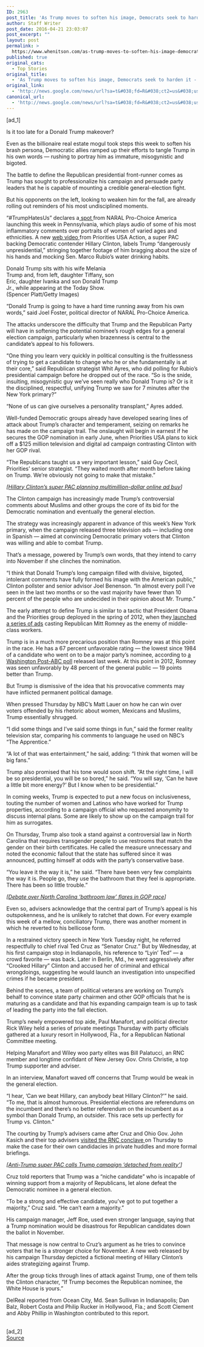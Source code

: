 ```yaml
---
ID: 2963
post_title: 'As Trump moves to soften his image, Democrats seek to harden it &#8211; Washington Post'
author: Staff Writer
post_date: 2016-04-21 23:03:07
post_excerpt: ""
layout: post
permalink: >
  https://www.whenitson.com/as-trump-moves-to-soften-his-image-democrats-seek-to-harden-it-washington-post/
published: true
original_cats:
  - Top Stories
original_title:
  - 'As Trump moves to soften his image, Democrats seek to harden it - Washington Post'
original_link:
  - 'http://news.google.com/news/url?sa=t&#038;fd=R&#038;ct2=us&#038;usg=AFQjCNHcI5dcH3AtOuMsF65veJcXFlud4w&#038;clid=c3a7d30bb8a4878e06b80cf16b898331&#038;cid=52779090388967&#038;ei=J1wZV8u9KuvfwQHe9rW4BA&#038;url=https://www.washingtonpost.com/politics/as-trump-moves-to-soften-his-image-democrats-seek-to-harden-it/2016/04/21/617df5f0-07d7-11e6-a12f-ea5aed7958dc_story.html'
canonical_url:
  - 'http://news.google.com/news/url?sa=t&#038;fd=R&#038;ct2=us&#038;usg=AFQjCNHcI5dcH3AtOuMsF65veJcXFlud4w&#038;clid=c3a7d30bb8a4878e06b80cf16b898331&#038;cid=52779090388967&#038;ei=J1wZV8u9KuvfwQHe9rW4BA&#038;url=https://www.washingtonpost.com/politics/as-trump-moves-to-soften-his-image-democrats-seek-to-harden-it/2016/04/21/617df5f0-07d7-11e6-a12f-ea5aed7958dc_story.html'
---
```

 [ad_1]
<br><div id=""><p>Is it too late for a Donald Trump makeover?</p> <p>Even as the billionaire real estate mogul took steps this week to soften his brash persona, Democratic allies ramped up their efforts to tangle Trump in his own words — rushing to portray him as immature, misogynistic and bigoted.</p> <p>The battle to define the Republican presidential front-runner comes as Trump has sought to professionalize his campaign and persuade party leaders that he is capable of mounting a credible general-election fight. </p> <p>But his opponents on the left, looking to weaken him for the fall, are already rolling out reminders of his most undisciplined moments.</p> <p>“#TrumpHatesUs” declares a<a href="https://www.youtube.com/watch?v=MHwvv0Tdbk8&amp;feature=youtu.be" title="www.youtube.com"> spot </a>from NARAL Pro-Choice America launching this week in Pennsylvania, which plays audio of some of his most inflammatory comments over portraits of women of varied ages and ethnicities. A new <a href="https://www.youtube.com/watch?v=LbVW9CPawyE&amp;feature=youtu.be" title="www.youtube.com">web video </a>from Priorities USA Action, a super PAC backing Democratic contender Hillary Clinton, labels Trump “dangerously unpresidential,” stringing together footage of him bragging about the size of his hands and mocking Sen. Marco Rubio’s water drinking habits. </p><div class="inline-content inline-photo-left" style="width:300px;"> <a name="f3fde432f4145a174c575a081f31a8ebb160eed2"/> <img alt="" src="http://www.whenitson.com/wp-content/uploads/2016/04/As-Trump-moves-to-soften-his-image-Democrats-seek-to-harden-it-Washington-Post.jpg"/><span class="pb-caption">Donald Trump sits with his wife Melania Trump and, from left, daughter Tiffany, son Eric, daughter Ivanka and son Donald Trump Jr., while appearing at the Today Show. (Spencer Platt/Getty Images)</span> </div> <p>“Donald Trump is going to have a hard time running away from his own words,” said Joel Foster, political director of NARAL Pro-Choice America. </p> <p>The attacks underscore the difficulty that Trump and the Republican Party will have in softening the potential nominee’s rough edges for a general election campaign, particularly when brazenness is central to the candidate’s appeal to his followers.</p> <p>“One thing you learn very quickly in political consulting is the fruitlessness of trying to get a candidate to change who he or she fundamentally is at their core,” said Republican strategist Whit Ayres, who did polling for Rubio’s presidential campaign before he dropped out of the race. “So is the snide, insulting, misogynistic guy we’ve seen really who Donald Trump is? Or is it the disciplined, respectful, unifying Trump we saw for 7 minutes after the New York primary?” </p> <p>“None of us can give ourselves a personality transplant,” Ayres added.</p> <p>Well-funded Democratic groups already have developed searing lines of attack about Trump’s character and temperament, seizing on remarks he has made on the campaign trail. The onslaught will begin in earnest if he secures the GOP nomination in early June, when Priorities USA plans to kick off a $125 million television and digital ad campaign contrasting Clinton with her GOP rival. </p> <p>“The Republicans taught us a very important lesson,” said Guy Cecil, Priorities’ senior strategist. “They waited month after month before taking on Trump. We’re obviously not going to make that mistake.”</p> <p channel="wp.com" class="interstitial-link"> <i>[<a href="https://www.washingtonpost.com/news/post-politics/wp/2016/04/18/hillary-clintons-super-pac-planning-multimillion-dollar-online-ad-buy/" title="www.washingtonpost.com">Hillary Clinton’s super PAC planning multimillion-dollar online ad buy</a>]</i> </p> <p>The Clinton campaign has increasingly made Trump’s controversial comments about Muslims and other groups the core of its bid for the Democratic nomination and eventually the general election. </p> <p>The strategy was increasingly apparent in advance of this week’s New York primary, when the campaign released three television ads — including one in Spanish — aimed at convincing Democratic primary voters that Clinton was willing and able to combat Trump.</p> <p>That’s a message, powered by Trump’s own words, that they intend to carry into November if she clinches the nomination.</p> <p>“I think that Donald Trump’s long campaign filled with divisive, bigoted, intolerant comments have fully formed his image with the American public,” Clinton pollster and senior advisor Joel Benenson. “In almost every poll I’ve seen in the last two months or so the vast majority have fewer than 10 percent of the people who are undecided in their opinion about Mr. Trump.”</p> <p>The early attempt to define Trump is similar to a tactic that President Obama and the Priorities group deployed in the spring of 2012, when they<a href="http://www.cbsnews.com/news/obama-camp-launches-multi-pronged-attack-on-romneys-record-at-bain-capital/" title="www.cbsnews.com"> launched a series of ads</a> casting Republican Mitt Romney as the enemy of middle-class workers.</p> <p>Trump is in a much more precarious position than Romney was at this point in the race. He has a 67 percent unfavorable rating — the lowest since 1984 of a candidate who went on to be a major party’s nominee, according to <a href="https://www.washingtonpost.com/news/the-fix/wp/2016/04/14/republicans-like-donald-trump-and-ted-cruz-the-general-public-doesnt/" title="www.washingtonpost.com">a Washington Post-ABC poll</a> released last week. At this point in 2012, Romney was seen unfavorably by 48 percent of the general public — 19 points better than Trump.</p> <p>But Trump is dismissive of the idea that his provocative comments may have inflicted permanent political damage.</p> <p>When pressed Thursday by NBC’s Matt Lauer on how he can win over voters offended by his rhetoric about women, Mexicans and Muslims, Trump essentially shrugged.</p> <p>“I did some things and I’ve said some things in fun,” said the former reality television star, comparing his comments to language he used on NBC’s “The Apprentice.”</p> <p> “A lot of that was entertainment,” he said, adding: “I think that women will be big fans.”</p> <p>Trump also promised that his tone would soon shift. “At the right time, I will be so presidential, you will be so bored,” he said. “You will say, ‘Can he have a little bit more energy?’ But I know when to be presidential.”</p> <p>In coming weeks, Trump is expected to put a new focus on inclusiveness, touting the number of women and Latinos who have worked for Trump properties, according to a campaign official who requested anonymity to discuss internal plans. Some are likely to show up on the campaign trail for him as surrogates. </p> <p>On Thursday, Trump also took a stand against a controversial law in North Carolina that requires transgender people to use restrooms that match the gender on their birth certificates. He called the measure unnecessary and noted the economic fallout that the state has suffered since it was announced, putting himself at odds with the party’s conservative base.</p> <p>“You leave it the way it is,” he said. “There have been very few complaints the way it is. People go, they use the bathroom that they feel is appropriate. There has been so little trouble.”</p> <p channel="wp.com" class="interstitial-link"> <i>[<a href="https://www.washingtonpost.com/news/post-politics/wp/2016/04/21/debate-over-transgender-bathroom-bill-flares-in-gop-race/" title="www.washingtonpost.com">Debate over North Carolina ‘bathroom law’ flares in GOP race</a>]</i> </p> <p>Even so, advisers acknowledge that the central part of Trump’s appeal is his outspokenness, and he is unlikely to ratchet that down. For every example this week of a mellow, conciliatory Trump, there was another moment in which he reverted to his bellicose form.</p> <p>In a restrained victory speech in New York Tuesday night, he referred respectfully to chief rival Ted Cruz as “Senator Cruz.” But by Wednesday, at his first campaign stop in Indianapolis, his reference to “Lyin’ Ted” — a crowd favorite — was back. Later in Berlin, Md., he went aggressively after “Crooked Hillary” Clinton and accused her of criminal and ethical wrongdoings, suggesting he would launch an investigation into unspecified crimes if he became president.</p> <p>Behind the scenes, a team of political veterans are working on Trump’s behalf to convince state party chairmen and other GOP officials that he is maturing as a candidate and that his expanding campaign team is up to task of leading the party into the fall election.</p> <p>Trump’s newly empowered top aide, Paul Manafort, and political director Rick Wiley held a series of private meetings Thursday with party officials gathered at a luxury resort in Hollywood, Fla., for a Republican National Committee meeting.</p> <p>Helping Manafort and Wiley woo party elites was Bill Palatucci, an RNC member and longtime confidant of New Jersey Gov. Chris Christie, a top Trump supporter and adviser.</p> <p>In an interview, Manafort waved off concerns that Trump would be weak in the general election.</p> <p>“I hear, ‘Can we beat Hillary, can anybody beat Hillary Clinton?’” he said. “To me, that is almost humorous. Presidential elections are referendums on the incumbent and there’s no better referendum on the incumbent as a symbol than Donald Trump, an outsider. This race sets up perfectly for Trump vs. Clinton.”</p> <p>The courting by Trump’s advisers came after Cruz and Ohio Gov. John Kasich and their top advisers <a href="http://www.miamiherald.com/news/politics-government/election/article72948662.html" title="www.miamiherald.com">visited the RNC conclave </a>on Thursday to make the case for their own candidacies in private huddles and more formal briefings.</p> <p channel="wp.com" class="interstitial-link"> <i>[<a href="https://www.washingtonpost.com/news/post-politics/wp/2016/04/21/anti-trump-super-pac-calls-trump-campaign-detached-from-reality/" title="www.washingtonpost.com">Anti-Trump super PAC calls Trump campaign ‘detached from reality’</a>]</i> </p> <p>Cruz told reporters that Trump was a “niche candidate” who is incapable of winning support from a majority of Republicans, let alone defeat the Democratic nominee in a general election.</p> <p>“To be a strong and effective candidate, you’ve got to put together a majority,” Cruz said. “He can’t earn a majority.”</p> <p>His campaign manager, Jeff Roe, used even stronger language, saying that a Trump nomination would be disastrous for Republican candidates down the ballot in November.</p> <p>That message is now central to Cruz’s argument as he tries to convince voters that he is a stronger choice for November. A new web released by his campaign Thursday depicted a fictional meeting of Hillary Clinton’s aides strategizing against Trump. </p> <p>After the group ticks through lines of attack against Trump, one of them tells the Clinton character, “If Trump becomes the Republican nominee, the White House is yours.”</p> <p class="trailleft">DelReal reported from Ocean City, Md. Sean Sullivan in Indianapolis; Dan Balz, Robert Costa and Philip Rucker in Hollywood, Fla.; and Scott Clement and Abby Phillip in Washington contributed to this report.</p>   </div>
<br>[ad_2]
<br><a href="http://news.google.com/news/url?sa=t&#038;fd=R&#038;ct2=us&#038;usg=AFQjCNHcI5dcH3AtOuMsF65veJcXFlud4w&#038;clid=c3a7d30bb8a4878e06b80cf16b898331&#038;cid=52779090388967&#038;ei=J1wZV8u9KuvfwQHe9rW4BA&#038;url=https://www.washingtonpost.com/politics/as-trump-moves-to-soften-his-image-democrats-seek-to-harden-it/2016/04/21/617df5f0-07d7-11e6-a12f-ea5aed7958dc_story.html">Source </a>